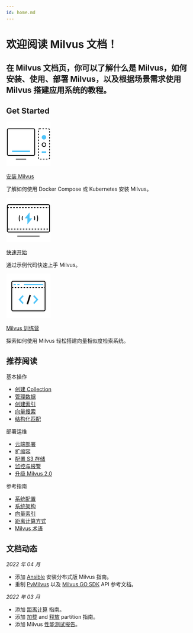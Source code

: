 ```yaml
---
id: home.md
---
```


<div class="doc-h1-wrapper">

  <h1 class="title">
    欢迎阅读 Milvus 文档！ 
  </h1>

  <h2 class="sub-title">
    在 Milvus 文档页，你可以了解什么是 Milvus，如何安装、使用、部署 Milvus，以及根据场景需求使用 Milvus 搭建应用系统的教程。
  </h2>

</div>

## Get Started

<div class="card-wrapper">

<div class="start_card_container">
  <a href="install_standalone-docker.md">
    <img  src="../../../assets/home_install.svg" alt="icon" />
    <p class="link-btn">安装 Milvus <i class="fas fa-chevron-right"></i></p>
  </a>
  <p>了解如何使用 Docker Compose 或 Kubernetes 安装 Milvus。</p>
</div>

<div class="start_card_container">
  <a href="example_code.md">
    <img  src="../../../assets/home_quick_start.svg" alt="icon" />
    <p class="link-btn">快速开始 <i class="fas fa-chevron-right"></i></p>
  </a>
  <p>通过示例代码快速上手 Milvus。</p>
</div>

<div class="start_card_container">
  <a href="/bootcamp">
    <img  src="../../../assets/home_bootcamp.svg" alt="icon" />
    <p class="link-btn">Milvus 训练营 <i class="fas fa-chevron-right"></i></p>
  </a>
  <p>
  探索如何使用 Milvus 轻松搭建向量相似度检索系统。
  </p>
</div>

</div>


## 推荐阅读

<div class="doc-home-recommend-section">

<div class="recomment-item">
  <p>基本操作</p>

- [创建 Collection](create_collection.md)
- [管理数据](insert_data.md)
- [创建索引](build_index.md)
- [向量搜索](search.md)
- [结构化匹配](query.md)
</div>

<div class="recomment-item">
  <p>部署运维</p>

- [云端部署](aws.md)
- [扩缩容](scaleout.md)
- [配置 S3 存储](deploy_s3.md)
- [监控与报警](monitor.md)
- [升级 Milvus 2.0](upgrade.md)
</div>

<div class="recomment-item">
  <p>参考指南</p>

- [系统配置](system_configuration.md)
- [系统架构](architecture_overview.md)
- [向量索引](index.md)
- [距离计算方式](metric.md)
- [Milvus 术语](glossary.md)
</div>

</div>

<div class="doc-home-what-is-new">

## 文档动态

_2022 年 04 月_

- 添加 [Ansible](install_cluster-ansible.md) 安装分布式版 Milvus 指南。
- 重制 [PyMilvus](https://milvus.io/api-reference/pymilvus/v2.0.2/About.md) 以及 [Milvus GO SDK](https://milvus.io/api-reference/go/v2.0.0/About.md) API 参考文档。


_2022 年 03 月_

- 添加 [距离计算](calculate_distance.md) 指南。
- 添加 [加载](load_partition.md) and [释放](release_partition.md) partition 指南。
- 添加 Milvus [性能测试报告](benchmark.md)。


</div>

